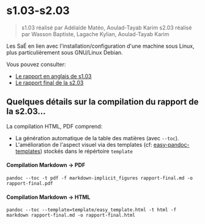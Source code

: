 # s1.03-s2.03

> s1.03 réalisé par Adélaïde Matéo, Aoulad-Tayab Karim
> s2.03 réalisé par Wasson Baptiste, Lagache Kylian, Aoulad-Tayab Karim

Les SaÉ en lien avec l'installation/configuration d'une machine sous Linux, plus particulièrement sous GNU/Linux Debian.

Vous pouvez consulter:
- [Le rapport en anglais de s1.03](anglais/the_debian_manual_for_rookies_ADELAIDE_AOULADTAYAB.pdf)
- [Le rapport final de la s2.03](rapport-final.pdf)

## Quelques détails sur la compilation du rapport de la s2.03...

La compilation HTML, PDF comprend:
- La génération automatique de la table des matières (avec ``--toc``).
- L'amélioration de l'aspect visuel via des templates (cf: [easy-pandoc-templates](https://github.com/ryangrose/easy-pandoc-templates)) stockés dans le répértoire ``template``

#### Compilation Markdown -> PDF

```
pandoc --toc -t pdf -f markdown-implicit_figures rapport-final.md -o rapport-final.pdf
```

#### Compilation Markdown -> HTML

```
pandoc --toc --template=template/easy_template.html -t html -f markdown rapport-final.md -o rapport-final.html
```